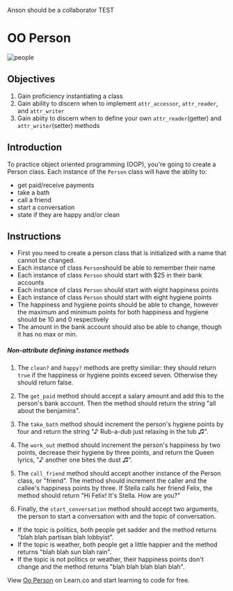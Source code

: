 Anson should be a collaborator TEST


# OO Person

![people](https://s3-us-west-2.amazonaws.com/web-dev-readme-photos/oo-labs/people.jpg)

## Objectives
1. Gain proficiency instantiating a class
2. Gain ability to discern when to implement `attr_accessor`, `attr_reader`,  and `attr_writer`
3. Gain abiity to discern when to define your own `attr_reader`(getter) and `attr_writer`(setter) methods

## Introduction
To practice object oriented programming (OOP), you're going to create a Person class. Each instance of the `Person` class will have the ablity to:
  - get paid/receive payments
  - take a bath
  - call a friend
  - start a conversation
  - state if they are happy and/or clean


## Instructions
- First you need to create a person class that is initialized with a name that cannot be changed.
- Each instance of class `Person`should be able to remember their name
- Each instance of  class `Person` should start with $25 in their bank accounts
- Each instance of  class `Person` should start with eight happiness points
- Each instance of  class `Person` should start with eight hygiene points
- The happiness and hygiene points should be able to change, however the maximum and minimum points for both happiness and hygiene should be 10 and  0 respectively
- The amount in the bank account should also be able to change, though it has no max or min.

##### Non-attribute defining instance methods

1. The `clean?` and `happy?` methods are pretty similiar: they should return `true` if the happiness or hygiene points exceed seven. Otherwise they should return false.

2. The `get_paid` method should accept a salary amount and add this to the person's bank account. Then the method should return the string "all about the benjamins".

3. The `take_bath` method should increment the person's hygiene points by four and return the string "♪ Rub-a-dub just relaxing in the tub ♫".

4. The `work_out` method should increment the person's happiness by two points, decrease their hygiene by three points, and return the Queen lyrics, "♪ another one bites the dust ♫".

5. The `call_friend` method should accept another instance of the Person class, or "friend". The method should increment the caller and the callee's happiness points by three. If Stella calls her friend Felix, the method should return "Hi Felix! It's Stella. How are you?"

6. Finally, the `start_conversation` method should accept two arguments, the person to start a conversation with and the topic of conversation.
  * If the topic is politics, both people get sadder and the method returns "blah blah partisan blah lobbyist".
  * If the topic is weather, both people get a little happier and the method returns "blah blah sun blah rain".
  * If the topic is not politics or weather, their happiness points don't change and the method returns "blah blah blah blah blah".

<p class='util--hide'>View <a href='https://learn.co/lessons/oo-person'>Oo Person</a> on Learn.co and start learning to code for free.</p>
